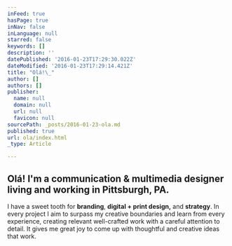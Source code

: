 ```yaml
---
inFeed: true
hasPage: true
inNav: false
inLanguage: null
starred: false
keywords: []
description: ''
datePublished: '2016-01-23T17:29:30.022Z'
dateModified: '2016-01-23T17:29:14.421Z'
title: "Olá!\_"
author: []
authors: []
publisher:
  name: null
  domain: null
  url: null
  favicon: null
sourcePath: _posts/2016-01-23-ola.md
published: true
url: ola/index.html
_type: Article

---
```

## Olá! I'm a **communication & multimedia designer** living and working in **Pittsburgh, PA**. 

I have a sweet tooth for **branding**, **digital + print design,** and **strategy**. In every project I aim to surpass my creative boundaries and learn from every experience, creating relevant well-crafted work with a careful attention to detail. It gives me great joy to come up with thoughtful and creative ideas that work.